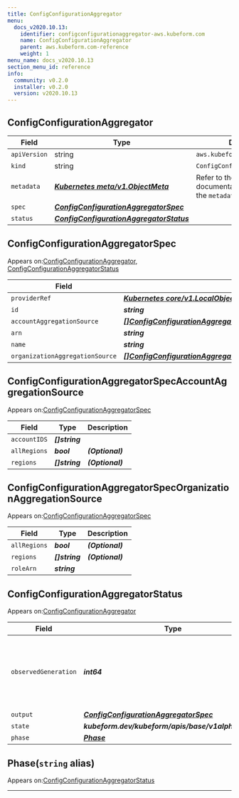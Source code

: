 ```yaml
---
title: ConfigConfigurationAggregator
menu:
  docs_v2020.10.13:
    identifier: configconfigurationaggregator-aws.kubeform.com
    name: ConfigConfigurationAggregator
    parent: aws.kubeform.com-reference
    weight: 1
menu_name: docs_v2020.10.13
section_menu_id: reference
info:
  community: v0.2.0
  installer: v0.2.0
  version: v2020.10.13
---
```


## ConfigConfigurationAggregator
| Field | Type | Description |
| ------ | ----- | ----------- |
| `apiVersion` | string | `aws.kubeform.com/v1alpha1` |
|    `kind` | string | `ConfigConfigurationAggregator` |
| `metadata` | ***[Kubernetes meta/v1.ObjectMeta](https://kubernetes.io/docs/reference/generated/kubernetes-api/v1.13/#objectmeta-v1-meta)***|Refer to the Kubernetes API documentation for the fields of the `metadata` field.|
| `spec` | ***[ConfigConfigurationAggregatorSpec](#configconfigurationaggregatorspec)***||
| `status` | ***[ConfigConfigurationAggregatorStatus](#configconfigurationaggregatorstatus)***||
## ConfigConfigurationAggregatorSpec

Appears on:[ConfigConfigurationAggregator](#configconfigurationaggregator), [ConfigConfigurationAggregatorStatus](#configconfigurationaggregatorstatus)

| Field | Type | Description |
| ------ | ----- | ----------- |
| `providerRef` | ***[Kubernetes core/v1.LocalObjectReference](https://kubernetes.io/docs/reference/generated/kubernetes-api/v1.13/#localobjectreference-v1-core)***||
| `id` | ***string***||
| `accountAggregationSource` | ***[[]ConfigConfigurationAggregatorSpecAccountAggregationSource](#configconfigurationaggregatorspecaccountaggregationsource)***| ***(Optional)*** |
| `arn` | ***string***| ***(Optional)*** |
| `name` | ***string***||
| `organizationAggregationSource` | ***[[]ConfigConfigurationAggregatorSpecOrganizationAggregationSource](#configconfigurationaggregatorspecorganizationaggregationsource)***| ***(Optional)*** |
## ConfigConfigurationAggregatorSpecAccountAggregationSource

Appears on:[ConfigConfigurationAggregatorSpec](#configconfigurationaggregatorspec)

| Field | Type | Description |
| ------ | ----- | ----------- |
| `accountIDS` | ***[]string***||
| `allRegions` | ***bool***| ***(Optional)*** |
| `regions` | ***[]string***| ***(Optional)*** |
## ConfigConfigurationAggregatorSpecOrganizationAggregationSource

Appears on:[ConfigConfigurationAggregatorSpec](#configconfigurationaggregatorspec)

| Field | Type | Description |
| ------ | ----- | ----------- |
| `allRegions` | ***bool***| ***(Optional)*** |
| `regions` | ***[]string***| ***(Optional)*** |
| `roleArn` | ***string***||
## ConfigConfigurationAggregatorStatus

Appears on:[ConfigConfigurationAggregator](#configconfigurationaggregator)

| Field | Type | Description |
| ------ | ----- | ----------- |
| `observedGeneration` | ***int64***| ***(Optional)*** Resource generation, which is updated on mutation by the API Server.|
| `output` | ***[ConfigConfigurationAggregatorSpec](#configconfigurationaggregatorspec)***| ***(Optional)*** |
| `state` | ***kubeform.dev/kubeform/apis/base/v1alpha1.State***| ***(Optional)*** |
| `phase` | ***[Phase](#phase)***| ***(Optional)*** |
## Phase(`string` alias)

Appears on:[ConfigConfigurationAggregatorStatus](#configconfigurationaggregatorstatus)

---
